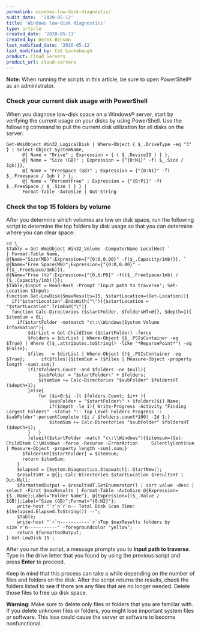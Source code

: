```yaml
---
permalink: windows-low-disk-diagnostic/
audit_date:  '2020-05-12'
title: 'Windows low-disk diagnostics'
type: article
created_date: '2020-05-11'
created_by: Derek Benson
last_modified_date: '2020-05-12'
last_modified_by: Cat Lookabaugh
product: Cloud Servers
product_url: cloud-servers
---
```


**Note:** When running the scripts in this article, be sure to open PowerShell&reg; as an administrator.

### Check your current disk usage with PowerShell

When you diagnose low-disk space on a Windows&reg; server, start by verifying the current usage on your
disks by using PowerShell. Use the following command to pull the current disk utilization for all disks
on the server:

    Get-WmiObject Win32_LogicalDisk | Where-Object { $_.DriveType -eq "3" } | Select-Object SystemName,
          @{ Name = "Drive" ; Expression = { ( $_.DeviceID ) } },
          @{ Name = "Size (GB)" ; Expression = {"{0:N1}" -f( $_.Size / 1gb)}},
          @{ Name = "FreeSpace (GB)" ; Expression = {"{0:N1}" -f( $_.Freespace / 1gb ) } },
          @{ Name = "PercentFree" ; Expression = {"{0:P1}" -f( $_.FreeSpace / $_.Size ) } } |
          Format-Table -AutoSize | Out-String

### Check the top 15 folders by volume

After you determine which volumes are low on disk space, run the following script to determine the top
folders by disk usage so that you can determine where you can clear space:


    cd \
    $Table = Get-WmiObject Win32_Volume -ComputerName LocalHost `
    | Format-Table Name, `
    @{Name="Size(MB)";Expression={"{0:0,0.00}" -f($_.Capacity/1mb)}}, `
    @{Name="Free Space(MB)";Expression={"{0:0,0.00}" -f($_.FreeSpace/1mb)}}, `
    @{Name="Free (%)";Expression={"{0,6:P0}" -f(($_.FreeSpace/1mb) / ($_.Capacity/1mb))}};
    $Table;$input = Read-Host -Prompt 'Input path to traverse'; Set-Location $Input;
    function Get-LowDisk($maxResults=15, $startLocation=(Get-Location)){
      if("$startLocation".EndsWith("\")){$startLocation = "$startLocation".TrimEnd("\")}
      function Calc-Directories ($startFolder, $foldersHT=@{}, $depth=1){    $itemSum = 0L;
        if($startFolder -notmatch "c\:\\Windows|System Volume Information"){
            $dirList = Get-ChildItem ($startFolder) -force
            $folders = $dirList | Where-Object {$_.PSIsContainer -eq $True} | Where {($_.attributes.toString() -like "*ReparsePoint*") -eq $False};
            $files   = $dirList | Where-Object {!$_.PSIsContainer -eq $True};      if($files){$itemSum = ($files | Measure-Object -property length -sum).sum;}
            if(!$folders.Count -and $folders -ne $null){
                $subFolder = "$startFolder\" + $folders;
                $itemSum += Calc-Directories "$subFolder" $foldersHT ($depth+1);
            }else{
                for ($i=0;$i -lt $folders.Count; $i++ ){
                    $subFolder = "$startFolder\" + $folders[$i].Name;
                    if($depth -le 1){ Write-Progress -Activity "Finding Largest Folders" -status ":: Top Level Folders Progress :: $subFolder"-percentComplete ($i / $folders.count*100) -Id 1;}
                    $itemSum += Calc-Directories "$subFolder" $foldersHT ($depth+1);
            }   }
            }elseif($startFolder -match "c\:\\Windows"){$itemsum=(Get-ChildItem C:\Windows -force -Recurse -ErrorAction     SilentlyContinue | Measure-Object -property length -sum).sum;}
          $foldersHT[$startFolder] = $itemSum;
          return $itemSum;
        }
        $elapsed = [System.Diagnostics.Stopwatch]::StartNew();
        $resultsHT = @{}; Calc-Directories $startLocation $resultsHT | Out-Null;
        $formattedOutput = $resultsHT.GetEnumerator() | sort value -desc | select -First $maxResults | Format-Table -AutoSize @{Expression={$_.Name};Label="Folder Name"}, @{Expression={($_.Value / 1GB)};Label="Size (GB)";Format="{0:N2}"};
        write-host "`r`n`r`n-- Total Disk Scan Time: $($elapsed.Elapsed.ToString()) --";
        $Table;
        write-host "`r`n-----------`r`nTop $maxResults folders by size`r`n-----------" -foregroundcolor "yellow";
        return $formattedOutput;
    } Get-LowDisk 15 ;

After you run the script, a message prompts you to **Input path to traverse**. Type in the drive letter 
that you found by using the previous script and press **Enter** to proceed. 

Keep in mind that this process can take a while depending on the number of files and folders on the disk. After
the script returns the results, check the folders listed to see if there are any files that are no longer
needed. Delete those files to free up disk space.

**Warning:** Make sure to delete only files or folders that you are familiar with. If you delete unknown files or
folders, you might lose important system files or software. This loss could cause the server or software to become
nonfunctional.
